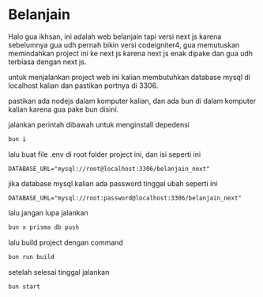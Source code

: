 # Belanjain

Halo gua ikhsan, ini adalah web belanjain tapi versi next js karena sebelumnya gua udh pernah bikin versi codeigniter4, gua memutuskan memindahkan project ini ke next js karena next js enak dipake dan gua udh terbiasa dengan next js.

untuk menjalankan project web ini kalian membutuhkan database mysql di localhost kalian dan pastikan portnya di 3306.

pastikan ada nodejs dalam komputer kalian, dan ada bun di dalam komputer kalian karena gua pake bun disini.

jalankan perintah dibawah untuk menginstall depedensi

```bash
bun i
```

lalu buat file .env di root folder project ini, dan isi seperti ini

```text
DATABASE_URL="mysql://root@localhost:3306/belanjain_next"
```

jika database mysql kalian ada password tinggal ubah seperti ini

```text
DATABASE_URL="mysql://root:password@localhost:3306/belanjain_next"
```

lalu jangan lupa jalankan

```bash
bun x prisma db push
```

lalu build project dengan command

```bash
bun run build
```

setelah selesai tinggal jalankan

```bash
bun start
```
